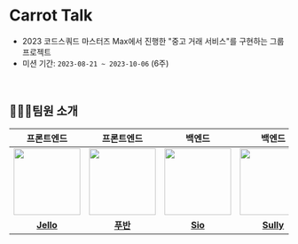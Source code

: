 # Carrot Talk
- 2023 코드스쿼드 마스터즈 Max에서 진행한 "중고 거래 서비스"를 구현하는 그룹 프로젝트
- 미션 기간: `2023-08-21 ~ 2023-10-06` (6주)

<br/>

## 🧑🏻‍💻팀원 소개

|                                                       프론트엔드                                                       |                                                      프론트엔드                                                      |                                                       백엔드                                                       |                                                       백엔드                                                       |                                                         백엔드                                                         |                                                               백엔드                                                               |
|:-----------------------------------------------------------------------------------------------------------------:|:---------------------------------------------------------------------------------------------------------------:|:---------------------------------------------------------------------------------------------------------------:|:---------------------------------------------------------------------------------------------------------------:|:-------------------------------------------------------------------------------------------------------------------:|:-------------------------------------------------------------------------------------------------------------------------------:|
| <a href="https://github.com/hjsong333"><img src = "https://avatars.githubusercontent.com/u/60080167?v=4" width="120px;"> | <a href="https://github.com/gunoc"><img src = "https://avatars.githubusercontent.com/gunoc" width="120px;"> | <a href="https://github.com/chunghye98"><img src = "https://avatars.githubusercontent.com/chunghye98" width="120px;"> | <a href="https://github.com/won4885"><img src = "https://avatars.githubusercontent.com/won4885" width="120px;"> | <a href="https://github.com/tjdqls1200"><img src = "https://avatars.githubusercontent.com/u/108439935?v=4" width="120px;"> | <a href="https://github.com/yonghwankim-dev"><img src = "https://avatars.githubusercontent.com/JJONSOO" width="120px;"> |                                         |                                         |
|                                     [**Jello**](https://github.com/hjsong333)                                      |                                      [**푸반**](https://github.com/gunoc)                                      |                                      [**Sio**](https://github.com/chunghye98)                                      |                                     [**Sully**](https://github.com/won4885)                                     |                                       [**Bean**](https://github.com/tjdqls1200)                                        |                                         [**June**](https://github.com/JJONSOO)                                          |
